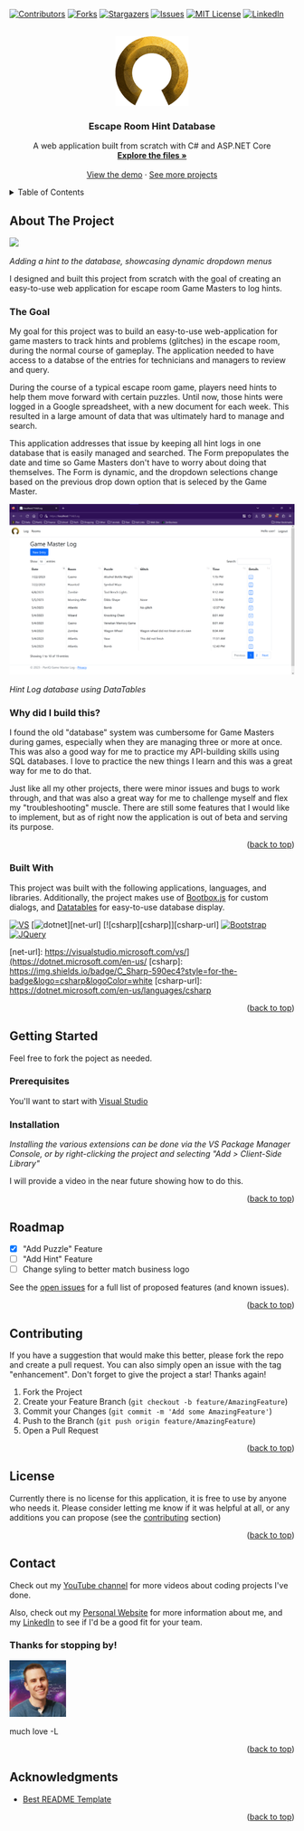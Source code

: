 <a name="readme-top"></a>



<!-- PROJECT SHIELDS -->
<!--
*** I'm using markdown "reference style" links for readability.
*** Reference links are enclosed in brackets [ ] instead of parentheses ( ).
*** See the bottom of this document for the declaration of the reference variables
*** for contributors-url, forks-url, etc. This is an optional, concise syntax you may use.
*** https://www.markdownguide.org/basic-syntax/#reference-style-links
-->
[![Contributors][contributors-shield]][contributors-url]
[![Forks][forks-shield]][forks-url]
[![Stargazers][stars-shield]][stars-url]
[![Issues][issues-shield]][issues-url]
[![MIT License][license-shield]][license-url]
[![LinkedIn][linkedin-shield]][linkedin-url]



<!-- PROJECT LOGO -->
<br />
<div align="center">
  <a href="https://codewithmosh.com/">
    <img src="https://github.com/lorenarms/PanIQ_HintDB/blob/master/PanIQ%20HintDB/wwwroot/Images/horseshoe.png" alt="Logo">
  </a>

  <h3 align="center">Escape Room Hint Database</h3>

  <p align="center">
    A web application built from scratch with C# and ASP.NET Core
    <br />
    <a href="https://github.com/lorenarms/PanIQ_HintDB/tree/master"><strong>Explore the files »</strong></a>
    <br />
    <br />
    <a href="https://youtu.be/eOAyYExhRh4">View the demo</a>
    ·
    <a href="https://www.youtube.com/watch?v=ltE63Xm3bh4&list=PLhz6FAyiBzY6kAOeiksSwaB5887EGQIyY">See more projects</a>
    
  </p>
</div>



<!-- TABLE OF CONTENTS -->
<details>
  <summary>Table of Contents</summary>
  <ol>
    <li>
      <a href="#about-the-project">About The Project</a>
      <ul>
        <li><a href="#built-with">Built With</a></li>
      </ul>
    </li>
    <li>
      <a href="#getting-started">Getting Started</a>
      <ul>
        <li><a href="#prerequisites">Prerequisites</a></li>
        <li><a href="#installation">Installation</a></li>
      </ul>
    </li>
    <li><a href="#roadmap">Roadmap</a></li>
    <li><a href="#contributing">Contributing</a></li>
    <li><a href="#license">License</a></li>
    <li><a href="#contact">Contact</a></li>
    <li><a href="#acknowledgments">Acknowledgments</a></li>
  </ol>
</details>



<!-- ABOUT THE PROJECT -->
## About The Project
<p>
<img src="https://github.com/lorenarms/PanIQ_HintDB/blob/master/PanIQ%20HintDB/wwwroot/Images/short%20demo.gif">
<p/>
  
_Adding a hint to the database, showcasing dynamic dropdown menus_

<p>
I designed and built this project from scratch with the goal of creating an easy-to-use web application for escape room Game Masters to log hints.
</p>

### The Goal

My goal for this project was to build an easy-to-use web-application for game masters to track hints and problems (glitches) in the escape room, during the normal course of gameplay. The application needed to have access to a databse of the entries for technicians and managers to review and query. 

<p>
  During the course of a typical escape room game, players need hints to help them move forward with certain puzzles. Until now, those hints were logged in a Google spreadsheet, with a new document for each week. This resulted in a large amount of data that was ultimately hard to manage and search.
</p>

<p>
  This application addresses that issue by keeping all hint logs in one database that is easily managed and searched. The Form prepopulates the date and time so Game Masters don't have to worry about doing that themselves. The Form is dynamic, and the dropdown selections change based on the previous drop down option that is seleced by the Game Master.
</p>

<img src="https://github.com/lorenarms/PanIQ_HintDB/blob/master/PanIQ%20HintDB/wwwroot/Images/log_page.png">

_Hint Log database using DataTables_

### Why did I build this?

<p>
I found the old "database" system was cumbersome for Game Masters during games, especially when they are managing three or more at once. This was also a good way for me to practice my API-building skills using SQL databases. I love to practice the new things I learn and this was a great way for me to do that. 
</p>
<p>
Just like all my other projects, there were minor issues and bugs to work through, and that was also a great way for me to challenge myself and flex my "troubleshooting" muscle. There are still some features that I would like to implement, but as of right now the application is out of beta and serving its purpose. 


</p>
<p align="right">(<a href="#readme-top">back to top</a>)</p>



### Built With

This project was built with the following applications, languages, and libraries. Additionally, the project makes use of <a href="https://bootboxjs.com/">Bootbox.js</a> for custom dialogs, and <a href="https://datatables.net/">Datatables</a> for easy-to-use database display.

[![VS][Visual Studio]][vs-url]
[![dotnet][dotnet]][net-url]
[![csharp][csharp]][csharp-url]
[![Bootstrap][Bootstrap.com]][Bootstrap-url]
[![JQuery][JQuery.com]][JQuery-url]

[Visual Studio]: https://img.shields.io/badge/visual_studio_2022-ffffff?style=for-the-badge&logo=visualstudio&logoColor=purple
[vs-url]: https://visualstudio.microsoft.com/vs/
[dotnet]: https://img.shields.io/badge/Microsoft_.net-ffffff?style=for-the-badge&logo=dotnet&logoColor=purple
[net-url]: https://visualstudio.microsoft.com/vs/](https://dotnet.microsoft.com/en-us/
[csharp]: https://img.shields.io/badge/C_Sharp-590ec4?style=for-the-badge&logo=csharp&logoColor=white
[csharp-url]: https://dotnet.microsoft.com/en-us/languages/csharp

<p align="right">(<a href="#readme-top">back to top</a>)</p>


<!-- GETTING STARTED -->
## Getting Started

Feel free to fork the poject as needed.

### Prerequisites

You'll want to start with <a href="https://visualstudio.microsoft.com/">Visual Studio</a>

### Installation

_Installing the various extensions can be done via the VS Package Manager Console, or by right-clicking the project and selecting "Add > Client-Side Library"_

I will provide a video in the near future showing how to do this.

<p align="right">(<a href="#readme-top">back to top</a>)</p>


<!-- OTHER ITEMS -->

<!-- ROADMAP -->
## Roadmap

- [x] "Add Puzzle" Feature
- [ ] "Add Hint" Feature
- [ ] Change syling to better match business logo

See the [open issues](https://github.com/lorenarms/PanIQ_HintDB/issues) for a full list of proposed features (and known issues).

<p align="right">(<a href="#readme-top">back to top</a>)</p>



<!-- CONTRIBUTING -->
## Contributing

If you have a suggestion that would make this better, please fork the repo and create a pull request. You can also simply open an issue with the tag "enhancement".
Don't forget to give the project a star! Thanks again!

1. Fork the Project
2. Create your Feature Branch (`git checkout -b feature/AmazingFeature`)
3. Commit your Changes (`git commit -m 'Add some AmazingFeature'`)
4. Push to the Branch (`git push origin feature/AmazingFeature`)
5. Open a Pull Request

<p align="right">(<a href="#readme-top">back to top</a>)</p>



<!-- LICENSE -->
## License

Currently there is no license for this application, it is free to use by anyone who needs it. Please consider letting me know if it was helpful at all, or any additions you can propose (see the <a href="#contributing">contributing</a> section)

<p align="right">(<a href="#readme-top">back to top</a>)</p>



<!-- CONTACT -->
## Contact

<p>Check out my <a href="https://www.youtube.com/channel/UCGtp8PRHgPCQHYoSxbMST8A" target="_blank">YouTube channel</a> for more videos about coding projects I've done.</p>
<p>Also, check out my <a href="http://artllj.com" target="_blank">Personal Website</a> for more information about me, and my <a href="https://www.linkedin.com/in/lorenarms95/" target="_blank">LinkedIn</a> to see if I'd be a good fit for your team. </p>
<h3>Thanks for stopping by!</h3>
<img src="https://github.com/lorenarms/SNHU_CS_370_Emerging_Trends_in_CS/blob/main/images/profile.png" alt="[picture of me]" style="width:100px;">
<p>much love
-L
</p>

<p align="right">(<a href="#readme-top">back to top</a>)</p>



<!-- ACKNOWLEDGMENTS -->
## Acknowledgments

* [Best README Template](https://github.com/lorenarms/README-Template)

<p align="right">(<a href="#readme-top">back to top</a>)</p>



<!-- MARKDOWN LINKS & IMAGES -->
<!-- https://www.markdownguide.org/basic-syntax/#reference-style-links -->
[contributors-shield]: https://img.shields.io/github/contributors/lorenarms/PanIQ_HintDB.svg?style=for-the-badge
[contributors-url]: https://github.com/lorenarms/PanIQ_HintDB/graphs/contributors
[forks-shield]: https://img.shields.io/github/forks/lorenarms/PanIQ_HintDB.svg?style=for-the-badge
[forks-url]: https://github.com/lorenarms/PanIQ_HintDB/forks
[stars-shield]: https://img.shields.io/github/stars/lorenarms/PanIQ_HintDB.svg?style=for-the-badge
[stars-url]: https://github.com/lorenarms/PanIQ_HintDB/stargazers
[issues-shield]: https://img.shields.io/github/issues/lorenarms/PanIQ_HintDB.svg?style=for-the-badge
[issues-url]: https://github.com/lorenarms/PanIQ_HintDB/issues
[license-shield]: https://img.shields.io/github/license/lorenarms/PanIQ_HintDB.svg?style=for-the-badge
[license-url]: https://github.com/lorenarms/PanIQ_HintDB/blob/master/LICENSE.txt
[linkedin-shield]: https://img.shields.io/badge/-LinkedIn-black.svg?style=for-the-badge&logo=linkedin&color=blue
[linkedin-url]: https://linkedin.com/in/lorenarms95


[product-screenshot]: https://github.com/lorenarms/Vidly/blob/master/Vidly/Screenshots/Movies%20index.png


[Next.js]: https://img.shields.io/badge/next.js-000000?style=for-the-badge&logo=nextdotjs&logoColor=white
[Next-url]: https://nextjs.org/
[React.js]: https://img.shields.io/badge/React-20232A?style=for-the-badge&logo=react&logoColor=61DAFB
[React-url]: https://reactjs.org/
[Vue.js]: https://img.shields.io/badge/Vue.js-35495E?style=for-the-badge&logo=vuedotjs&logoColor=4FC08D
[Vue-url]: https://vuejs.org/
[Angular.io]: https://img.shields.io/badge/Angular-DD0031?style=for-the-badge&logo=angular&logoColor=white
[Angular-url]: https://angular.io/
[Svelte.dev]: https://img.shields.io/badge/Svelte-4A4A55?style=for-the-badge&logo=svelte&logoColor=FF3E00
[Svelte-url]: https://svelte.dev/
[Laravel.com]: https://img.shields.io/badge/Laravel-FF2D20?style=for-the-badge&logo=laravel&logoColor=white
[Laravel-url]: https://laravel.com
[Bootstrap.com]: https://img.shields.io/badge/Bootstrap-563D7C?style=for-the-badge&logo=bootstrap&logoColor=white
[Bootstrap-url]: https://getbootstrap.com
[JQuery.com]: https://img.shields.io/badge/jQuery-0769AD?style=for-the-badge&logo=jquery&logoColor=white
[JQuery-url]: https://jquery.com 
